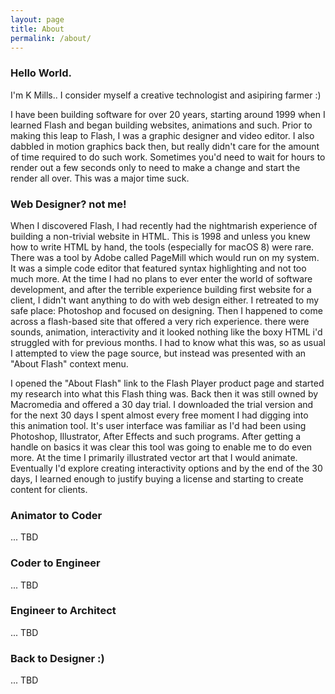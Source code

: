 ```yaml
---
layout: page
title: About
permalink: /about/
---
```


### Hello World. 

I'm K Mills.. I consider myself a creative technologist and asipiring farmer :)

I have been building software for over 20 years, starting around 1999 when I learned Flash and began building websites, animations and such. Prior to making this leap to Flash, I was a graphic designer and video editor. I also dabbled in motion graphics back then, but really didn't care for the amount of time required to do such work. Sometimes you'd need to wait for hours to render out a few seconds only to need to make a change and start the render all over. This was a major time suck. 

### Web Designer? not me!

When I discovered Flash, I had recently had the nightmarish experience of building a non-trivial website in HTML. This is 1998 and unless you knew how to write HTML by hand, the tools (especially for macOS 8) were rare. There was a tool by Adobe called PageMill which would run on my system. It was a simple code editor that featured syntax highlighting and not too much more. At the time I had no plans to ever enter the world of software development, and after the terrible experience building first website for a client, I didn't want anything to do with web design either. I retreated to my safe place: Photoshop and focused on designing. Then I happened to come across a flash-based site that offered a very rich experience. there were sounds, animation, interactivity and it looked nothing like the boxy HTML i'd struggled with for previous months. I had to know what this was, so as usual I attempted to view the page source, but instead was presented with an "About Flash" context menu.

I opened the "About Flash" link to the Flash Player product page and started my research into what this Flash thing was. Back then it was still owned by Macromedia and offered a 30 day trial. I downloaded the trial version and for the next 30 days I spent almost every free moment I had digging into this animation tool. It's user interface was familiar as I'd had been using Photoshop, Illustrator, After Effects and such programs. After getting a handle on basics it was clear this tool was going to enable me to do even more. At the time I primarily illustrated vector art that I would animate. Eventually I'd explore creating interactivity options and by the end of the 30 days, I learned enough to justify buying a license and starting to create content for clients. 

### Animator to Coder

... TBD

### Coder to Engineer

... TBD

### Engineer to Architect

... TBD

### Back to Designer :) 

... TBD
